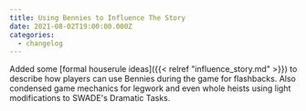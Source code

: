 ```yaml
---
title: Using Bennies to Influence The Story
date: 2021-08-02T19:00:00.000Z
categories:
  - changelog
---
```


Added some [formal houserule ideas]({{< relref "influence_story.md" >}}) to describe how players can use Bennies during the game for flashbacks. Also condensed game mechanics for legwork and even whole heists using light modifications to SWADE's Dramatic Tasks.
<!--more-->